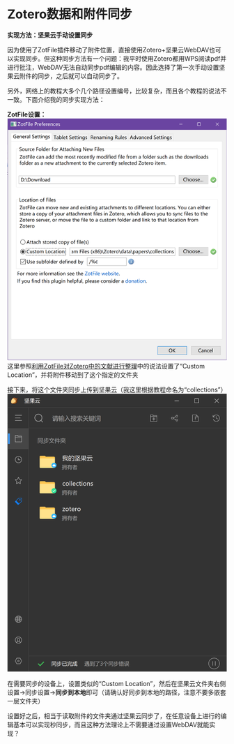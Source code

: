 # Zotero数据和附件同步

**实现方法：坚果云手动设置同步**

因为使用了ZotFile插件移动了附件位置，直接使用Zotero+坚果云WebDAV也可以实现同步。但这种同步方法有一个问题：我平时使用Zotero都用WPS阅读pdf并进行批注，WebDAV无法自动同步pdf编辑的内容。因此选择了第一次手动设置坚果云附件的同步，之后就可以自动同步了。

另外，网络上的教程大多个几个路径设置编号，比较复杂，而且各个教程的说法不一致。下面介绍我的同步实现方法：

**ZotFile设置：**
![zotfile设置](zotero-1.png)
这里参照[利用ZotFile对Zotero中的文献进行整理](https://www.cnblogs.com/komean/p/11156675.html)中的说法设置了“Custom Location”，并将附件移动到了这个指定的文件夹

接下来，将这个文件夹同步上传到坚果云（我这里根据教程命名为“collections”）
![坚果云设置](zotero-2.png)

在需要同步的设备上，设置类似的“Custom Location”，然后在坚果云文件夹右侧设置->同步设置->**同步到本地**即可（请确认好同步到本地的路径，注意不要多嵌套一层文件夹）

设置好之后，相当于读取附件的文件夹通过坚果云同步了，在任意设备上进行的编辑基本可以实现秒同步，而且这种方法理论上不需要通过设置WebDAV就能实现？